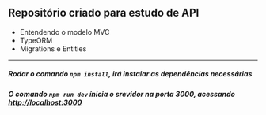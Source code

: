 ## Repositório criado para estudo de API 

* Entendendo o modelo MVC
* TypeORM
* Migrations e Entities
______
##### Rodar o comando `npm install`, irá instalar as dependências necessárias

##### O comando `npm run dev` ínicia o srevidor na porta 3000, acessando <http://localhost:3000>

